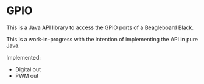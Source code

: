 GPIO
====

This is a Java API library to access the GPIO ports of a Beagleboard Black.

This is a work-in-progress with the intention of implementing the API in pure Java.

Implemented:
* Digital out
* PWM out
